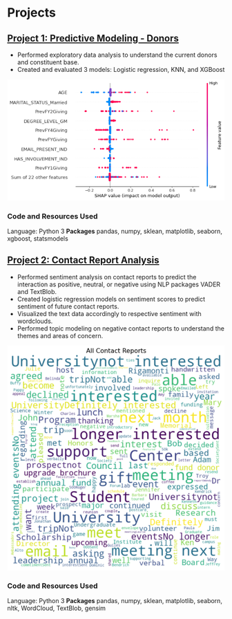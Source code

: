 # Projects

## [Project 1: Predictive Modeling - Donors](https://github.com/ngockle/Projects/tree/master/Donors%20Models)

   - Performed exploratory data analysis to understand the current donors and constituent base.
   - Created and evaluated 3 models: Logistic regression, KNN, and XGBoost

<img src="./images/xgboost%20donors%20prediction.png" alt="XGBoost">

### Code and Resources Used
Language: Python 3
**Packages** pandas, numpy, sklean, matplotlib, seaborn, xgboost, statsmodels

## [Project 2: Contact Report Analysis](https://github.com/ngockle/Projects/tree/master/Contact%20Report%20Analysis)

  - Performed sentiment analysis on contact reports to predict the interaction as positive, neutral, or negative using NLP packages VADER and TextBlob.
  - Created logistic regression models on sentiment scores to predict sentiment of future contact reports.
  - Visualized the text data accordingly to respective sentiment with wordclouds.
  - Performed topic modeling on negative contact reports to understand the themes and areas of concern.

<img src="./images/all%20contact%20reports.png" alt="wordcloud">

### Code and Resources Used
Language: Python 3
**Packages** pandas, numpy, sklean, matplotlib, seaborn, nltk, WordCloud, TextBlob, gensim
